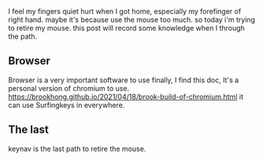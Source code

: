 <!--
.. title: Retire My Mouse
.. slug: retire-my-mouse
.. date: 2022-04-15 18:47:51 UTC+08:00
.. tags: 
.. category: 
.. link: 
.. description: 
.. type: text
-->

I feel my fingers quiet hurt when I got home, especially my forefinger of right hand.
maybe it's because use the mouse too much.
so today i'm trying to retire my mouse.
this post will record some knowledge when I through the path.


## Browser
Browser is a very important software to use
finally, I find this doc, It's a personal version of chromium to use.
https://brookhong.github.io/2021/04/18/brook-build-of-chromium.html
it can use Surfingkeys in everywhere.

## The last 
keynav is the last path to retire the mouse.


